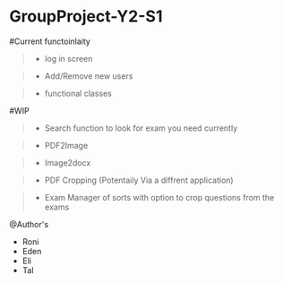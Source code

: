 # GroupProject-Y2-S1
#Current functoinlaity

> - log in screen

> - Add/Remove new users

> - functional classes


#WIP

> - Search function to look for exam you need currently

> - PDF2Image

> - Image2docx

> - PDF Cropping (Potentaily Via a diffrent application)

> - Exam Manager of sorts with option to crop questions from the exams

@Author's

- Roni
- Eden
- Eli
- Tal
